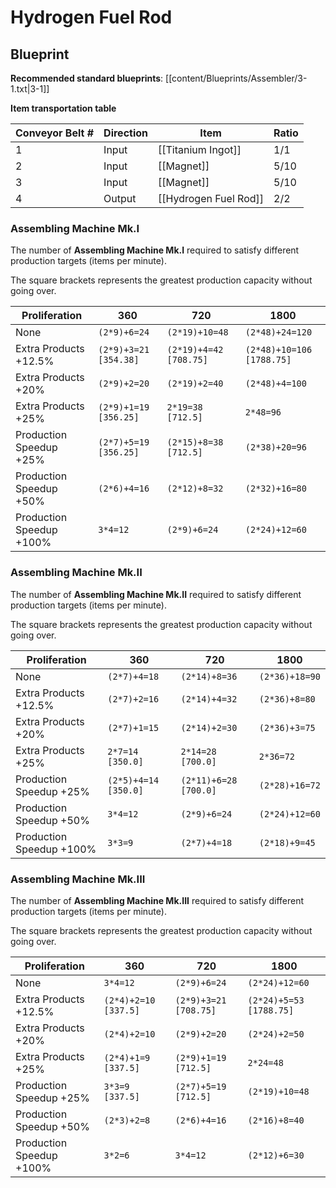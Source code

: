 # Hydrogen Fuel Rod

## Blueprint

**Recommended standard blueprints**: [[content/Blueprints/Assembler/3-1.txt|3-1]]

**Item transportation table**

| Conveyor Belt # | Direction | Item                  | Ratio |
| --------------- | --------- | --------------------- | ----- |
| 1               | Input     | [[Titanium Ingot]]    | 1/1   |
| 2               | Input     | [[Magnet]]            | 5/10  |
| 3               | Input     | [[Magnet]]            | 5/10  |
| 4               | Output    | [[Hydrogen Fuel Rod]] | 2/2   |

### Assembling Machine Mk.I

The number of **Assembling Machine Mk.I** required to satisfy different production targets (items per minute).

The square brackets represents the greatest production capacity without going over.

| Proliferation            | 360                   | 720                    | 1800                      |
| ------------------------ | --------------------- | ---------------------- | ------------------------- |
| None                     | `(2*9)+6=24`          | `(2*19)+10=48`         | `(2*48)+24=120`           |
| Extra Products +12.5%    | `(2*9)+3=21 [354.38]` | `(2*19)+4=42 [708.75]` | `(2*48)+10=106 [1788.75]` |
| Extra Products +20%      | `(2*9)+2=20`          | `(2*19)+2=40`          | `(2*48)+4=100`            |
| Extra Products +25%      | `(2*9)+1=19 [356.25]` | `2*19=38 [712.5]`      | `2*48=96`                 |
| Production Speedup +25%  | `(2*7)+5=19 [356.25]` | `(2*15)+8=38 [712.5]`  | `(2*38)+20=96`            |
| Production Speedup +50%  | `(2*6)+4=16`          | `(2*12)+8=32`          | `(2*32)+16=80`            |
| Production Speedup +100% | `3*4=12`              | `(2*9)+6=24`           | `(2*24)+12=60`            |

### Assembling Machine Mk.II

The number of **Assembling Machine Mk.II** required to satisfy different production targets (items per minute).

The square brackets represents the greatest production capacity without going over.

| Proliferation            | 360                  | 720                   | 1800           |
| ------------------------ | -------------------- | --------------------- | -------------- |
| None                     | `(2*7)+4=18`         | `(2*14)+8=36`         | `(2*36)+18=90` |
| Extra Products +12.5%    | `(2*7)+2=16`         | `(2*14)+4=32`         | `(2*36)+8=80`  |
| Extra Products +20%      | `(2*7)+1=15`         | `(2*14)+2=30`         | `(2*36)+3=75`  |
| Extra Products +25%      | `2*7=14 [350.0]`     | `2*14=28 [700.0]`     | `2*36=72`      |
| Production Speedup +25%  | `(2*5)+4=14 [350.0]` | `(2*11)+6=28 [700.0]` | `(2*28)+16=72` |
| Production Speedup +50%  | `3*4=12`             | `(2*9)+6=24`          | `(2*24)+12=60` |
| Production Speedup +100% | `3*3=9`              | `(2*7)+4=18`          | `(2*18)+9=45`  |

### Assembling Machine Mk.III

The number of **Assembling Machine Mk.III** required to satisfy different production targets (items per minute).

The square brackets represents the greatest production capacity without going over.

| Proliferation            | 360                  | 720                   | 1800                    |
| ------------------------ | -------------------- | --------------------- | ----------------------- |
| None                     | `3*4=12`             | `(2*9)+6=24`          | `(2*24)+12=60`          |
| Extra Products +12.5%    | `(2*4)+2=10 [337.5]` | `(2*9)+3=21 [708.75]` | `(2*24)+5=53 [1788.75]` |
| Extra Products +20%      | `(2*4)+2=10`         | `(2*9)+2=20`          | `(2*24)+2=50`           |
| Extra Products +25%      | `(2*4)+1=9 [337.5]`  | `(2*9)+1=19 [712.5]`  | `2*24=48`               |
| Production Speedup +25%  | `3*3=9 [337.5]`      | `(2*7)+5=19 [712.5]`  | `(2*19)+10=48`          |
| Production Speedup +50%  | `(2*3)+2=8`          | `(2*6)+4=16`          | `(2*16)+8=40`           |
| Production Speedup +100% | `3*2=6`              | `3*4=12`              | `(2*12)+6=30`           |
